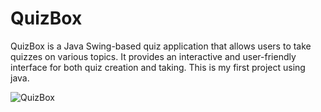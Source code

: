 # QuizBox
QuizBox is a Java Swing-based quiz application that allows users to take quizzes on various topics. It provides an interactive and user-friendly interface for both quiz creation and taking.
This is my first project using java.


![QuizBox](https://github.com/Soumyodeep-Das/QuizBox/assets/125487104/8741f61b-df55-4d0b-b9d6-fdab07623234)
